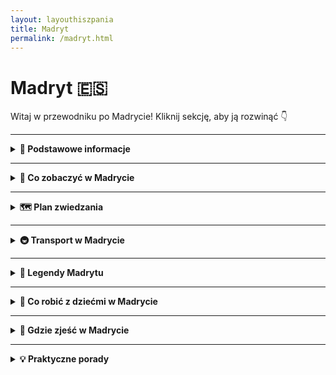 ```yaml
---
layout: layouthiszpania
title: Madryt
permalink: /madryt.html
---
```


# Madryt 🇪🇸 

Witaj w przewodniku po Madrycie! Kliknij sekcję, aby ją rozwinąć 👇


---
<details>
  <summary><strong>📌 Podstawowe informacje</strong></summary>

  <h3>👑 MADRYT</h3>
  <p>
    Madryt – serce Hiszpanii, które nie śpi, bo zawsze coś się dzieje. Nie ma tu plaży, ale jest coś lepszego: nieprzyzwoicie dobra kuchnia, bary tapas na każdym rogu i słońce, które czasem świeci nawet przez całą zimę. To miasto, które z jednej strony potrafi być królewskie i eleganckie, a z drugiej – pełne luzu, śmiechu i życia na ulicy. 
  </p>
  <p>
    Stąd rządzi król, tu decydują politycy, ale też tu bawi się młodzież, tu gra Real Madryt (albo Atlético, jeśli lubisz być pod prąd), tu chodzisz po muzeach, jakbyś zbierał punkty do paszportu kultury, a wieczorem... fiesta, wiadomo.
  </p>
  <p>
    Madryt to też miasto spacerów – chodniki szerokie jak hiszpańska gościnność, parki tak zielone, że można zapomnieć, że jest się w stolicy, a zachody słońca na dachu Círculo de Bellas Artes potrafią wzruszyć nawet najbardziej niewzruszonego podróżnika.
  </p>

  <h4>✈️ Jak się dostać?</h4>
  <p>
    Lotnisko Adolfo Suárez Madrid-Barajas to nie tylko długi szyld – to ogromny węzeł komunikacyjny z bezpośrednimi lotami z Polski (WizzAir, Ryanair, LOT – kto co lubi). Leży zaledwie 13 km od centrum, a dojazd jest banalny – metro (linia 8), autobus ekspresowy (24h na dobę!), taxi albo nawet Uber. Można wysiąść i dosłownie za godzinę sączyć sangrię w dzielnicy La Latina.
  </p>
<h3>☀️ Styl życia w Madrycie</h3>
<p>
Madryt żyje w swoim rytmie – i niekoniecznie pokrywa się on z zegarkiem turysty. Tu życie zaczyna się po 10:00, rozkręca się koło 15:00, a wieczory... no cóż, trwają do rana. Przerwa na sjestę to świętość, kolacja przed 21:00 to herezja, a spotkania towarzyskie w środku tygodnia? Oczywiście – przecież życie towarzyskie to też obowiązek!
</p>
<p>
Mieszkańcy Madrytu wiedzą, jak cieszyć się chwilą. Długie rozmowy przy kawie, tapas z przyjaciółmi, spacery po parkach i plazach, wspólne kibicowanie w barach – wszystko to tworzy klimat, który zaraża luzem i radością życia. Tu nie musisz się spieszyć. Madryt nauczy Cię, że „mañana” to nie lenistwo, tylko filozofia spokoju.
</p>
<p>
A jeśli już mówimy o tradycjach, to nie można zapomnieć o niedzieli. Madrytczycy traktują ją jak święto – to dzień odpoczynku, relaksu i... spacerów! Wiele osób spędza go na przechadzkach po Retiro, głównym parku stolicy, albo bierze udział w tradycyjnych spotkaniach przy „torta de aceite” – słodkich bułeczkach, które najlepiej smakują z kawą. Niedzielne popołudnia to również czas na odwiedzanie lokalnych rynków, takich jak Mercado de San Miguel, gdzie można spróbować hiszpańskich przysmaków i spędzić czas w gronie bliskich.
</p>
</details>

   
  

---

<details>
  <summary><strong>🎯 Co zobaczyć w Madrycie</strong></summary>
  <p>
    Madryt nie rzuca się na Ciebie jak Paryż z wieżą Eiffla czy Rzym z każdym kamieniem krzyczącym „imperium!”. On cię uwodzi powoli – najpierw zaprosi na kawę, potem pokaże jakiś pałac, a na końcu zaprowadzi cię na zachód słońca, po którym już nie będziesz chciał wracać. Co więc warto zobaczyć w tej miejskiej telenoweli?
  </p>

 <details>
  <summary><strong>🏰 Pałac Królewski (Palacio Real)</strong></summary>
  <p><strong>Współrzędne:</strong> 40.4173° N, 3.7147° W</p>
  <p>
    Pałac Królewski w Madrycie to miejsce, które wygląda jakby zostało wyjęte prosto z baśni o królewnach, książętach i smokach (choć smoków tu raczej nie znajdziesz, ale kto wie?). To oficjalna rezydencja hiszpańskiej rodziny królewskiej, chociaż sami monarchowie od dawna już się tu nie zatrzymują. W każdym razie, nie martw się – to nie oznacza, że pałac jest pusty! Wręcz przeciwnie – jest pełen przepychu, złota i takiego przepychu, że aż ciężko uwierzyć, że nie przeżywasz właśnie sceny z filmu o wielkich intrygach dworskich.
  </p>
  <p>
    Wejście do Pałacu to jak krok w czasie, gdy królowa Elżbieta I zarządzała modą, a monarchowie spacerowali w swych bogato zdobionych strojach, otoczeni doradcami i… strażnikami, którzy wyglądają jakby właśnie wyszli z wybiegu mody. Pałac to prawdziwe arcydzieło architektury barokowej. To jeden z największych i najpiękniejszych pałaców w Europie, więc bez wątpienia wywoła u Ciebie ślinotok z zachwytu, a po wyjściu poczujesz się jakbyś przeżył coś wielkiego, chociażbyś tylko spacerował po jego holach i podziwiał wystrój wnętrz. 
  </p>
  <p>
    Mówią, że „mniej znaczy więcej”, ale to na pewno nie jest dewiza Pałacu Królewskiego. Złote sufity, tapety z jedwabiu, żyrandole, które mają więcej kryształów niż cały twój budżet na wakacje, a także mnóstwo pokoi, które nie mogłyby być bardziej wypełnione przepychem. W każdym z tych pomieszczeń czujesz się jakbyś wpadł do czasów, gdzie złoto i jedwab były normą. Przypuszczam, że nie raz pomyślisz, że Twoje mieszkanie mogłoby być równie gustowne, gdyby tylko miało nieco więcej tych wszystkich drogocennych detali. 
  </p>
  <p>
    Chociaż dziś królowie nie siedzą na tronie, nie znaczy to, że Pałac nie jest pełen życia. Tutaj organizowane są oficjalne ceremonie, a także, jeśli masz szczęście, możesz natknąć się na jakiś interesujący event, który pozwoli ci poczuć się jak część hiszpańskiej arystokracji. Niezależnie od tego, czy staniesz na chwilę przed drzwiami Pałacu, czy weźmiesz udział w zwiedzaniu wnętrz – poczujesz się jak w filmie, gdzie twoim zadaniem jest rozwiązanie jakiejś dworskiej tajemnicy, podczas gdy eleganckie kurtyzany plotkują na tyłach. W końcu, wszystko jest możliwe w tym pałacowym świecie. 
  </p>
  <p>
    Pałac to jednak nie tylko wnętrza, ale także ogrody! Po wyjściu z pomieszczeń pełnych złota, warto udać się na spacer po zewnętrznych ogrodach, które w swoim uroku nie ustępują wnętrzom. Piękne alejki, fontanny, zieleń – wszystko sprawia, że możesz poczuć się jak na królewskim spacerze w towarzystwie… no właśnie, nikogo, bo wciąż możesz czuć się jakbyś był jedynym gościem na tej monarchistycznej ziemi. Idealne na chwile relaksu po zobaczeniu barokowego przepychu w środku.
  </p>
  <p>
    A teraz dla tych, którzy czują, że ich marzenie o byciu księżniczką lub księciem jest wciąż żywe – wejdź na dach Pałacu. Tak, na dachu czeka Cię widok, który rozciąga się na całe miasto. Widok jest tak niesamowity, że poczujesz się jakbyś naprawdę miał jakieś królewskie korzenie, a Madryt – to twoje królestwo. I tu dopiero zaczyna się magia – poczujesz, jak miasto wchodzi ci w serce, a ty zrozumiesz, dlaczego tak wiele osób zakochało się w tym pałacu.
  </p>
  <p>
    Warto dodać, że Pałac Królewski jest jednym z najbardziej rozpoznawalnych symboli Madrytu, więc nawet jeśli nie planujesz zwiedzać wnętrz, na pewno zrobisz sobie zdjęcie przed tym monumentalnym budynkiem. A jeśli ktoś zada Ci pytanie „Gdzie jesteś?”, odpowiedz z dumą: „Jestem w sercu Madrytu, królewskim sercu”. I niech wszyscy ci zazdroszczą!
  </p>
  <p>
    Pałac Królewski w Madrycie to po prostu atrakcja, której nie można pominąć. Czy to dla wykwintnego wystroju, czy dla poczucia, że przynajmniej przez chwilę jesteś częścią hiszpańskiej monarchii – warto odwiedzić to miejsce. W końcu, kto nie chciałby poczuć się jak książę (albo chociaż jak turysta, który dobrze się bawi)?
  </p>
</details>

  <details>
  <summary><strong>🖼️ Muzeum Prado</strong></summary>
  <p><strong>Współrzędne:</strong> 40.4138° N, 3.6921° W</p>
  <p>
    Muzeum Prado to jak biblioteka wypełniona obrazami, które mogą cię rozbawić, zadziwić, a czasami sprawić, że zastanowisz się, czy przypadkiem nie straciłeś poczucia rzeczywistości. To jedno z najważniejszych muzeów w Europie i kolejne miejsce, które sprawi, że poczujesz się jak intelektualista, nawet jeśli przed chwilą robiłeś selfie z gołębiem na Plaza Mayor. W końcu sztuka współczesna to jedno, ale stara sztuka, pełna pędzli, farb i bez wątpienia geniuszu – to zupełnie inna bajka.
  </p>
  <p>
    Wchodząc do Prado, przygotuj się na spotkanie z gigantami malarstwa: Velázquez, Goya, El Greco – to nazwiska, które mogą sprawić, że poczujesz się jakbyś przeniósł się do XVII czy XVIII wieku. I wiesz co? To będzie absolutnie magiczne. Obrazy tych mistrzów to prawdziwe dzieła sztuki, które przyprawiają o dreszcze. Czasami masz wrażenie, że portrety stojące w Prado patrzą na ciebie z takim zaciekawieniem, jakbyś miał przed sobą samego siebie, ale w wersji „głównego bohatera dramatu historycznego”.
  </p>
  <p>
    Zaczynasz od Velázqueza – tego samego, który stworzył słynny obraz „Las Meninas”. Nie martw się, nie będziesz musiał rozwiązywać żadnych zagadek dotyczących dworskich intryg (choć to by było ciekawe), ale poczujesz się jak część tej całej atmosfery. A potem trafiasz na Goyę. Goya to ten facet, który pomalował „Czarną Serię”, czyli obrazy, które mogą sprawić, że zaczniesz zastanawiać się nad sensem życia. Ale spokojnie, to tylko malarstwo. Nikt cię nie zmusi do rozmyślania o złamanych sercach i nieudanych romansach w XVIII wieku. 
  </p>
  <p>
    Jeśli nie jesteś mistrzem w rozpoznawaniu sztuki, to nie przejmuj się. Muzeum Prado sprawi, że każda wizyta będzie ekscytująca, a obrazy mówią do ciebie w sposób, który ma więcej sensu niż cała twoja kolekcja zdjęć na Instagramie. Co ciekawe, w Prado wciąż odbywają się wystawy czasowe, które pozwalają zobaczyć dzieła różnych artystów, nie tylko tych na stałe związanych z Hiszpanią. Więc jeśli masz dość już patrzenia na tych samych twórców, zawsze znajdziesz coś nowego, co zaspokoi twoje artystyczne głody.
  </p>
  <p>
    Zanim wyjdziesz, koniecznie sprawdź dzieła El Greca, które są w Prado – jeśli jeszcze tego nie zrobiłeś, prawdopodobnie będziesz zaskoczony jego unikalnym stylem, który przypomina coś pomiędzy abstrakcją, a dziełami religijnymi, które mogłyby stać się okładkami płyt metalowych zespołów. 
  </p>
  <p>
    Jeśli po całym zwiedzaniu nadal masz energię (i nie czujesz się jak malarz po 12 godzinach pracy), to wybierz się na chwilę odpoczynku w muzealnej kawiarni. Odpowiednia dla tych, którzy marzą o relaksie po całym dniu podziwiania sztuki. I tak, kawa smakuje lepiej, gdy masz za sobą Goyę i Velázqueza.
  </p>
  <p>
    A na koniec – nie zapomnij o „próbie intelektualistycznej”. Wystarczy popatrzeć na jeden z obrazów, zmrużyć lekko oczy i powiedzieć: „Hmmm, ciekawe, jakie emocje wyraża ta postać?”. Ludzie będą ci zazdrościć, bo wyglądasz wtedy jak ktoś, kto rozumie te wszystkie malarskie tajemnice. A jeśli uda ci się wymyślić coś bardziej wyszukanego, to już w ogóle będziesz na szczycie!
  </p>
  <p>
    Wizyta w Prado to jak podróż w czasie, gdzie każdy obraz to klucz do zrozumienia minionych wieków. Jeśli Madryt to miasto sztuki, to Prado jest jego sercem. Niezależnie od tego, czy jesteś fanem sztuki, czy po prostu chcesz popatrzeć na obrazy, które nie rozprysną się ci na ekranie telefonu – to miejsce jest absolutnie obowiązkowe. 
  </p>
</details>

  <details>
  <summary><strong>🌳 Park Retiro</strong></summary>
  <p><strong>Współrzędne:</strong> 40.4168° N, 3.6840° W</p>
  <p>
    Park Retiro to taki Madryt w wersji "slow life". Jeśli miasto jest za głośne, zbyt tłoczne i pełne ludzi, którzy biegają od muzeum do muzeum, to tutaj znajdziesz chwilę oddechu. To nie tylko park – to miejsce, gdzie możesz poczuć się jak prawdziwy madrycki bohater... oczywiście, jeżeli „bohater” oznacza osobę, która relaksuje się przy fontannach, unika zgiełku i tylko od czasu do czasu daje się porwać na przejażdżkę łódką po jeziorze.
  </p>
  <p>
    Park jest rozległy, więc jeśli chcesz poczuć się jak prawdziwy odkrywca, bez obaw – masz gdzie wędrować. Czekają tu alejki, które prowadzą do urokliwych zakątków, a każda z nich to inny świat: raz spotkasz tu joginów robiących "tree pose" (na pewno lepszych od twoich prób w domu), innym razem zobaczysz grupy przyjaciół, którzy postanowili poprzestać na tańczeniu salsy przy muzyce z głośników. Jest też kilka "stref relaksu", czyli takich miejsc, w których wyciągasz koc i zapominasz o całym świecie – a jeśli trafi ci się ładna pogoda, na pewno nie będziesz chciał wyjść.
  </p>
  <p>
    Jezioro w parku to prawdziwa atrakcja – nie dlatego, że ma jakąś specjalną historię (choć kto wie, może ma), ale głównie dlatego, że to miejsce, w którym możesz wypożyczyć łódkę i spędzić kilka chwil na wodzie. Wyobraź sobie – ty, łódka, jezioro, spokój, może kawałek chleba, który wpadnie do wody, a w oddali dzieciaki, które rzucają ci spojrzenia pełne zazdrości. Słoneczne popołudnie w Madrycie w tej scenerii? Marzenie.
  </p>
  <p>
    Ale to nie wszystko! W parku znajdziesz też Pałac Kryształowy (Palacio de Cristal), który wygląda jakby ktoś umieścił go tam przypadkiem, nie wiedząc, co zrobić z resztkami starego szkła i konstrukcji. Tak, wygląd jest imponujący, a wnętrze pełne sztuki współczesnej. Możesz poczuć się, jakbyś przeniósł się do innego wymiaru, w którym wszyscy rozmawiają o sztuce, a ty masz ochotę raczej kupić lody.
  </p>
  <p>
    Warto też zwrócić uwagę na Pałac Velázquez, który jest teraz muzeum, ale kiedyś służył jako miejsce dla królewskich wystaw. Nie musisz być specjalistą od sztuki, żeby docenić architekturę tego miejsca i klimat, który tworzy. A jeśli niczego nie kupisz, przynajmniej możesz zrobić zdjęcie na tle pałacu i poczuć się jak członek rodziny królewskiej... no, prawie.
  </p>
  <p>
    Park Retiro to idealne miejsce na leniwy spacer, ale także doskonała przestrzeń na poranną medytację, jogę (jeśli tego szukasz) lub po prostu przysiąść w cieniu i patrzeć, jak życie płynie wokół ciebie. Tu masz wszystko: jezioro, pałace, fontanny, kwiaty, mnóstwo przestrzeni i odpowiednią ilość spokoju, by naprawdę poczuć, że jesteś w sercu Madrytu, ale z dala od zgiełku. Jeśli Madryt jest za szybki, to Retiro to jego wolniejsza wersja.
  </p>
  <p>
    Więc jeśli masz dość zwiedzania muzeów i chcesz się zrelaksować, albo po prostu cieszyć się widokiem jakiegoś gołębia, który może czuć się bardziej artystyczny od ciebie – Park Retiro jest twoim nowym najlepszym przyjacielem. Jeśli przyjeżdżasz do Madrytu, nie zapomnij się tam zatrzymać. I pamiętaj, że nie ma nic złego w tym, żeby spędzić popołudnie po prostu siedząc na trawie z dobrym książkowym towarzystwem.
  </p>
</details>

  <details>
  <summary><strong>🌇 Świątynia Debod</strong></summary>
  <p><strong>Współrzędne:</strong> 40.4255° N, 3.7184° W</p>
  <p>
    Tak, dobrze widzisz – Świątynia Debod w Madrycie to nie pomyłka. To egipska świątynia w samym sercu Hiszpanii, więc jeśli kiedykolwiek marzyłeś o tym, żeby poczuć się jak Indiana Jones, nie musisz już latać do Egiptu. Wystarczy, że odwiedzisz to miejsce, które wygląda jakby zostało tu przeniesione z czasów faraonów, prosto do Madrytu – ale bez piasku, za to z palmami i widokiem na miasto.
  </p>
  <p>
    Świątynia została zbudowana ponad 2 000 lat temu nad brzegiem Nilu, a potem, po zamknięciu Aswan, podjęto decyzję o przeniesieniu jej do Madrytu. Dlaczego Madryt? No cóż, to trochę jak prezent od Egiptu dla Hiszpanii – a kto nie lubi prezentów? Przeniesiono ją do Madrytu w latach 60-tych, a teraz jest jedną z największych atrakcji turystycznych, które łączą historię z magią starożytnego Egiptu w sercu współczesnej Hiszpanii.
  </p>
  <p>
    Wokół świątyni rozciąga się mały park, więc idealnie nadaje się na szybki spacer w upalne dni (a Madryt potrafi być upalny). Możesz tu też spotkać turystów robiących zdjęcia na tle piramidy, ale nie tylko – lokalni mieszkańcy również przychodzą tu odpocząć i podziwiać zachody słońca. Tak, zachód słońca przy Świątyni Debod to widok, który zapada w pamięć. Różowe, złote i pomarańczowe barwy nieba odbijają się w wodzie i wiesz, że właśnie znalazłeś najlepsze miejsce w Madrycie do zrobienia pamiątkowego zdjęcia. I kto powiedział, że nie można być w dwóch miejscach jednocześnie – starej, egipskiej świątyni i nowoczesnym Madrycie?
  </p>
  <p>
    Choć w środku świątynia jest dość minimalistyczna, to cała jej otoczka, w tym również wieczorne iluminacje, sprawia, że odwiedzający czują się, jakby przekroczyli granicę między epokami. Możesz poczuć się jak starożytny Egipcjanin na chwilę, gdy spacerujesz po placu wokół świątyni, ale bez konieczności walki z piramidami.
  </p>
  <p>
    I tak, to wciąż nie jest żart – w Madrycie naprawdę możesz zobaczyć starożytną egipską świątynię. Więc jeśli masz dość klasycznych zabytków, jak pałace czy muzea, a chcesz zobaczyć coś naprawdę wyjątkowego, Świątynia Debod będzie dla Ciebie idealnym przystankiem. Zdecydowanie miejsce, które trzeba zobaczyć. A jeśli szukasz pomysłu na idealne selfie... wiesz, gdzie iść.
  </p>
</details>

<details>
  <summary><strong>🛍️ Gran Vía</strong></summary>
  <p><strong>Współrzędne:</strong> 40.4190° N, 3.7074° W</p>
  <p>
    Gran Vía w Madrycie to jak główna arteria miasta – nie tylko dla samochodów, ale przede wszystkim dla turystów i tych, którzy chcą poczuć puls stolicy Hiszpanii. Jeśli Madryt miałby swoje serce, to biłoby właśnie tutaj. To jedna z najbardziej rozpoznawalnych ulic w mieście, pełna neonów, sklepów, teatrów i niezliczonych restauracji. Przyjeżdżasz, patrzysz, i zastanawiasz się, czy jesteś w Madrycie, Nowym Jorku, czy na Broadwayu. Przekonasz się, że Gran Vía to prawdziwa mieszanka kultury, mody i nieustającego zgiełku – a każdy jej krok to jak scena w filmie.
  </p>
  <p>
    Jeśli mówimy o Gran Vii, to mówimy o ulicy, która łączy historię z nowoczesnością. Jest to przestrzeń, gdzie obok secesyjnych kamienic stoją nowoczesne wieżowce. Poczujesz się tu jak bohater filmu, który idzie do kina na najnowszy hit, ale zamiast popcornu, ma w ręku torbę z zakupami. W ciągu dnia Gran Vía tętni życiem: ludzie wchodzą do butików, a turyści robią zdjęcia na tle najbardziej ikonicznych budynków. Wieczorem cała ulica zamienia się w neonową krainę, gdzie światła teatrów i sklepów tworzą niesamowitą atmosferę.
  </p>
  <p>
    Gran Vía to też raj dla miłośników zakupów. Znajdziesz tu wszystko – od luksusowych butików po sieciowe sklepy, które pozwalają poczuć się jak na modowej ulicy w Mediolanie. Jeśli nie masz zamiaru wydawać fortuny na markowe ubrania, zawsze możesz poszukać czegoś w bardziej przystępnej cenie. I pamiętaj – Gran Vía to też świetne miejsce na przerwę w kawiarni. Po kilku godzinach spaceru po sklepowych labiryntach, możesz sięgnąć po kawę i odpocząć, obserwując tłumy przechodzące obok. 
  </p>
  <p>
    A jeśli masz ochotę poczuć się jak prawdziwy Madrytczyk, to tu również znajdziesz teatr i kino – czyli rozrywkę w najlepszym stylu. Gran Vía to również centrum życia nocnego Madrytu, z wieloma barami i klubami, które nie pozwolą Ci się nudzić. Jeśli chcesz poczuć prawdziwy klimat miasta, koniecznie wybierz się tutaj na wieczorny spacer, bo magia Gran Vii w blasku neonów robi wrażenie. 
  </p>
  <p>
    Mówią, że Madryt to miasto, które nigdy nie zasypia – a Gran Vía to idealny dowód na to, że to prawda. Miejsce, które łączy sztukę, zakupy, kulturę i zabawę, i które jest w stanie zaspokoić potrzeby każdego turysty. Więc nie zwlekaj – wskocz na Gran Vía i daj się porwać jej atmosferze. I pamiętaj – to dopiero początek madryckiej przygody!
  </p>
</details>

  <details>
  <summary><strong>⛪ Plaza Mayor</strong></summary>
  <p><strong>Współrzędne:</strong> 40.4154° N, 3.7074° W</p>
  <p>
    Plaza Mayor to serce Madrytu, które bije w rytmie hiszpańskiej tradycji, turystyki i kawy z mlekiem. To rynek, który z każdej strony otoczony jest pięknymi budynkami z balkonami, a na środku można poczuć się jak bohater filmu – tylko w tej wersji głównym bohaterem jest kanapka z kalmarami. Tak, dobrze widzisz – jeśli chcesz poczuć się jak prawdziwy Madrytczyk, to wpadnij tu na lunch i zamów tę lokalną specjałość. Wyjątkowy smak i... dziwne spojrzenia przechodniów, którzy się zastanawiają, dlaczego jedzących kalmary nikt nie karmi na plaży.
  </p>
  <p>
    Plaza Mayor to miejsce, które już od stuleci łączy Madrytczyków. Dziś pełne jest turystów, którzy robią zdjęcia, spacerują po arkadach i zastanawiają się, czy to właśnie tu kiedyś odbywały się słynne corridy. Może nie znajdziesz byka, ale za to na pewno zobaczysz artystów ulicznych, którzy dumnie prezentują swoje talenty – od tańców flamenco po śpiewy, które mogą ci przypomnieć, że Hiszpanie potrafią rozgrzać atmosferę lepiej niż sama słońce. 
  </p>
  <p>
    Plaza Mayor to także idealne miejsce na odpoczynek. Siadasz w jednej z kawiarenek, zamawiasz kawę i zaczynasz podziwiać piękno otaczających Cię budynków, które pamiętają czasy Habsburgów. Możesz tu spokojnie zrelaksować się, podziwiając styl architektoniczny z XVI wieku, ale nie zapominaj, że to także miejsce pełne życia. Ludzie przechadzają się, gawędzą, a niektórzy – jak ty – patrzą z zachwytem na to, jak w jednym miejscu zderzają się historia, kultura i codzienność.
  </p>
  <p>
    A kiedy zmęczy Cię już spacer, możesz zatrzymać się przy jednym z kiosków i spróbować słynnych churros z czekoladą. Smak tej przekąski to prawdziwa uczta dla podniebienia, ale musisz się przygotować, bo te słodkości mają w sobie moc uzależniającą. Będziesz chciał więcej, a potem... jeszcze więcej! 
  </p>
  <p>
    Warto też wiedzieć, że Plaza Mayor to doskonałe miejsce na rozpoczęcie swojego zwiedzania Madrytu. To jak centrum turystyczne, z którego wszędzie jest blisko. Możesz stąd udać się na Pałac Królewski, Mercado de San Miguel czy gran Via. A jeśli będziesz miał szczęście, na Plaza Mayor trafisz akurat na jakieś wydarzenie, koncert lub targ, które dodatkowo umili Ci czas. 
  </p>
  <p>
    Więc jeśli chcesz poczuć się jak prawdziwy Madrytczyk (albo przynajmniej zbliżyć się do tego ideału), koniecznie odwiedź Plaza Mayor. I nie zapomnij spróbować kalmarów w bułce – jeśli nie tutaj, to gdzie indziej?
  </p>
</details>

<details>
  <summary><strong>🌞 Puerta del Sol</strong></summary>
  <p><strong>Współrzędne:</strong> 40.4168° N, 3.7038° W</p>
  <p>
    Puerta del Sol to miejsce, gdzie Madryt zaczyna swoją opowieść. Dosłownie. Z tego punktu rozchodzą się wszystkie główne drogi Hiszpanii, więc jeśli kiedykolwiek zastanawiałeś się, gdzie zacząć zwiedzanie tego miasta, to właśnie tutaj. To jak centralna scena w teatrze Madrytu – pełno ludzi, straganów, artystów ulicznych i turystów, którzy zastanawiają się, w którą stronę pójść, by zobaczyć więcej tej miejskiej telenoweli. Warto tylko pamiętać, że nie ma tu co liczyć na chwilę ciszy. Puerta del Sol to zawsze gwar i zgiełk, który jednak ma swój niepowtarzalny urok.
  </p>
  <p>
    Co tu zobaczymy? Oprócz niezliczonej ilości turystów (spokojnie, będziesz jednym z nich), można natrafić na symbol Madrytu – niedźwiedzia wspinającego się na drzewo. Tak, w tym mieście mają w herbie... niedźwiedzia. I to nie byle jakiego, tylko stojącego dumnie na drzewie, bo czemu nie? Na Placu znajduje się także „Kilometr zero” – punkt, od którego zaczynają się wszystkie drogi w Hiszpanii. To doskonała okazja, żeby zrobić zdjęcie, które pochwalisz się znajomym, mówiąc, że właśnie stoisz w samym sercu kraju.
  </p>
  <p>
    Puerta del Sol to również świetne miejsce na ludziobranie – turyści tu przychodzą, fotografują się, filmują, a Hiszpanie – no cóż – załatwiają codzienne sprawy, niczym się nie przejmując. To klasyczna hiszpańska mieszanka turystycznego szaleństwa i miejskiego życia w jednym. I tak, jak Madryt jest znany z tego, że nie śpi, tak Puerta del Sol to jego serce, które bije bez przerwy. Zatrzymują się tu autobusy, pociągi, turyści, lokalni – wszyscy w tym samym miejscu, w tym samym czasie. 
  </p>
  <p>
    Ale Puerta del Sol to nie tylko punkt startowy do innych atrakcji, ale także idealne miejsce, by poczuć rytm miasta. Co tu robić? Możesz posiedzieć na jednym z ławek (które są wspaniałym przykładem „wygodnych” hiszpańskich standardów siedzenia) i obserwować ludzi. A jeśli znuży cię tłum, zawsze możesz znaleźć chwilę dla siebie w jednej z okolicznych kawiarni, gdzie najczęściej serwują "churros con chocolate". Kto by pomyślał, że na jednym placu można jednocześnie czuć się częścią tłumu i odrobinę jak turysta w poszukiwaniu przygód? 
  </p>
  <p>
    Więc jeśli chcesz poczuć się jak prawdziwy Madrytczyk (lub turysta na wczasach w stolicy Hiszpanii), koniecznie zatrzymaj się na Puerta del Sol. Zrób zdjęcie, obróć się w kółko, poczuj ten niepowtarzalny klimat, a potem ruszaj dalej – w stronę Pałacu Królewskiego, na Gran Vía, a może nawet na zakupy, bo Puerta del Sol to również świetna baza wypadowa do szaleństwa zakupowego.
  </p>
</details>

<details>
  <summary><strong>🕍 Katedra Almudena</strong></summary>
  <p><strong>Współrzędne:</strong> 40.4169° N, 3.7116° W</p>
  <p>
    Katedra Almudena to miejsce, które przez lata robiło w Madrycie coś w stylu „przepraszam, jeszcze nie gotowe”, ale teraz? No teraz to już arcydzieło. Zaczęło się skromnie, od prób budowy w 1883 roku, ale jakby architekt stwierdził, że tak łatwo to z niego nie wyjdzie i postanowił, żeby wszystko było doskonałe – trochę klasyki, trochę nowoczesności, no i kilka fajnych detali, żeby nikt się nie nudził. Katedra to połączenie tradycji i współczesności, jakby ktoś chciał połączyć gotyk z odrobiną nowoczesnego minimalizmu. Tylko zamiast skórzanych sof, masz złote ołtarze. 
  </p>
  <p>
    Jeśli szukasz momentu „wow”, to widok z dachu tej katedry będzie odpowiedni. Niezależnie od tego, czy zmęczony turysta, czy ambitny podziwiacz, warto się wdrapać (no, może nie wdrapać, ale wjechać windą), żeby zobaczyć panoramę Madrytu z góry. Tak, ten widok to coś, czego nie zapomnisz – Madryt rozciąga się jak na dłoni, a Ty poczujesz się, jakbyś podbijał świat z wysokości. Nawet jeśli Twoje nogi krzyczą, że mają dość, a cellulit nie chce współpracować w tej walce, ten widok wynagrodzi Ci każdy krok.
  </p>
  <p>
    W środku, to już totalna magia. Ołtarze, mozaiki, rzeźby – tyle dekoracji, że w zasadzie można by tu zrobić osobną wystawę pt. „Jak ozdobić kościół na sto różnych sposobów”. To idealne miejsce, by poczuć się przez chwilę jak król (albo przynajmniej jego doradca), i nie, nie musisz mieć diademu ani korony – wystarczy tylko parę minut podziwiania. 
  </p>
  <p>
    A jeśli jesteś osobą, która lubi zaskakiwać innych ciekawostkami, to pamiętaj – Katedra Almudena to miejsce, gdzie odbył się ślub Jana Pawła II z Królową Hiszpanii, Sofią. Więc nie tylko turystycznie, ale i historycznie – to miejsce, które ma swoją wagę. Warto przystanąć, by poczuć tę historyczną atmosferę, a potem... no cóż, wrócić do tej cudownej codzienności Madrytu i ruszać na dalsze przygody. 
  </p>
  <p>
    P.S. Warto tu wpaść na chwilę spokoju – to miejsce, które spokojnie może być jednym z tych, które przypomną Ci, że Madryt to nie tylko szaleństwo. I choć z zewnątrz może wyglądać jak klasyczny kościół, to w środku kryje się coś, co sprawi, że przez chwilę poczujesz się jak turysta... z duchowym doświadczeniem.
  </p>
</details>

<details>
  <summary><strong>🧱 Mercado de San Miguel</strong></summary>
  <p><strong>Współrzędne:</strong> 40.4153° N, 3.7094° W</p>
  <p>
    Wchodzisz do Mercado de San Miguel i masz poczucie, że trafiłeś do nieba... ale nie takiego nudnego, białego z chmurkami. Tu jest żywiołowo, kolorowo i pełno smakołyków, które bardziej przypominają dzieło sztuki niż zwykły obiad. Połączenie rynku i gastronomicznej mekki, gdzie każdy kęs jest jak mała uczta z różnymi smakami Hiszpanii. To nie jest zwykły targ, to raczej popis tego, co Hiszpania ma najlepsze do zaoferowania w formie bitej śmietany, tapasów i reszty pyszności.
  </p>
  <p>
    Mercado de San Miguel to raj dla zmysłów – każdy kąt pachnie inaczej, a każdy stragan kusi czymś nowym. Możesz tu spróbować wszystkiego: od świeżych ostryg, przez churros, po mini-hamburgery – każdy kawałek to mała podróż do innego regionu Hiszpanii. Najlepsze w tym miejscu jest to, że nie musisz decydować się na jedno danie – to jak bufet marzeń, tylko że lepszy. W jednym kącie degustujesz szynkę iberyjską, w drugim próbujesz najnowsze trendy w hiszpańskim jedzeniu, a w trzecim... po prostu siedzisz przy barze i pijesz czwórkę wina z lokalnymi winogronami. 
  </p>
  <p>
    W środku panuje atmosfera, która wciąga niczym najlepszy odcinek serialu. Nie zdziw się, jeśli zatrzymasz się tu na chwilę, a po godzinie odkryjesz, że przesiedziałeś cały wieczór. Po zmroku, kiedy tłumy turystów znikają, a przyjeżdżają lokalni mieszkańcy, miejsce nabiera jeszcze większego uroku. W końcu to przecież tu możesz spróbować najlepszej oliwy, zapisać się na kurs gotowania paelli (wiesz, że też na to zasługujesz) i zakochać się w winie, którego nie znajdziesz nigdzie indziej. 
  </p>
  <p>
    Ale pamiętaj – ceny tu czasem mogą być wyższe niż twoje ambicje, zwłaszcza jeśli zamówisz tapas od lokalnych mistrzów sztuki kulinarnej. Ale hej – dla takich chwil warto czasem wydać parę euro więcej. Mercado de San Miguel to nie tylko miejsce, w którym zjesz – to doświadczenie, które na długo zostanie w pamięci. Jeśli szukasz miejsca, które łączy smak, atmosferę i mały kawałek hiszpańskiej duszy, to właśnie tu powinieneś być. 
  </p>
  <p>
    P.S. I nie zapomnij spróbować cava! To jak hiszpański sposób na powiedzenie „ciesz się życiem” w jednej butelce.
  </p>
</details>

<details>
  <summary><strong>🎭 Teatro Real</strong></summary>
  <p><strong>Współrzędne:</strong> 40.4189° N, 3.7110° W</p>
  <p>
    Teatro Real to jak luksusowy teatr operowy, w którym królowie nie tylko siedzą na balkonach, ale sami wykonują rolę! Wchodzisz do tego miejsca i czujesz się jak część wielkiego dramatu – nie tylko na scenie, ale i wśród publiczności, bo przecież czy jest coś bardziej ekscytującego niż możliwość założenia smokingu i udawania, że masz przepustkę na galę rozdania Oscarów? 
  </p>
  <p>
    W Teatro Real odbywają się spektakle na światowym poziomie – Carmen, Don Giovanni, Tosca... Można by pomyśleć, że opera to tylko dla wyższych sfer, ale nie! Zresztą, jeśli nigdy nie bywasz na operze, to teraz masz idealną okazję, by poczuć się jak bohater opery, samemu wybierając, czy wejdziesz na spektakl z wielkim grzmotem, czy cichutko usiądziesz w najciemniejszym rogu, szukając trochę kultury i może... wyjątkowej atmosfery.
  </p>
  <p>
    Budynek Teatru Real sam w sobie to prawdziwy zabytek. Z zewnątrz jest taki dostojny, że nie wiesz, czy to teatr, czy pałac królewski – elegancja, detale, architektura... To jakby Leonardo da Vinci i David Bowie zaprojektowali wspólnie budynek. I rzeczywiście, wnętrze sprawia, że nie możesz się oprzeć wrażeniu, że oto stajesz w centrum świata sztuki – złote zdobienia, wielkie sale, luksusowe loże… prawdziwy teatr marzeń.
  </p>
  <p>
    Oczywiście, bilet na operę kosztuje więcej niż twój zwykły zestaw do kina, ale patrz na to jak na inwestycję. Bo teatr to nie tylko spektakl – to cała atmosfera, przeżycie, coś, co zapamiętasz na długo. Co więcej, Teatro Real to miejsce, które oferuje coś dla każdego – nie tylko dla tych, którzy potrafią rozpoznać „Tenor, śpiewający w wysokich rejestrach”. Można tu też przyjść na koncerty, festiwale, a nawet próby – co świetnie sprawdza się, jeśli chcesz poczuć się jak VIP bez wydawania fortuny na bilet.
  </p>
  <p>
    P.S. A jeśli nie masz pojęcia, o czym śpiewają w operze, to zrób jak ja – ubierz się elegancko, przytakuj ze zrozumieniem, a potem... po prostu pozwól sobie na rozkoszowanie się magią sztuki. 
  </p>
</details>

<details>
  <summary><strong>🧩 Plaza de España</strong></summary>
  <p><strong>Współrzędne:</strong> 40.4179° N, 3.7132° W</p>
  <p>
    Plaza de España to miejsce, które zmieniło się bardziej niż Twoja ulubiona aplikacja po aktualizacji. Po remoncie prezentuje się jak prawdziwa gwiazda Madrytu, ale nie martw się – nie zapomniała swoich korzeni. Choć teraz wygląda bardziej elegancko, nadal czuje się jak stary przyjaciel, który za każdym razem mówi „cześć!” z nowym uśmiechem. 
  </p>
  <p>
    Znajdziesz tu nie tylko wspaniałe widoki, ale i pomnik Don Kichota, który (nadal) walczy z wiatrakami. Może i nie tak jak kiedyś, ale jego walka z tymi nieuchwytnymi wrogami trwa – chyba to zrozumiesz, gdy po raz kolejny napotkasz tłum turystów, próbujących zrobić sobie selfie z jego pomnikiem. A co tam! Sam Don Kichot pewnie by się śmiał. 
  </p>
  <p>
    Plaza de España to jedno z tych miejsc, które jest pełne historii, ale nie traktuje jej zbyt poważnie. Możesz tu usiąść na jednej z ławek, patrząc na Don Kichota, który nieustannie marzy o bohaterskich czynach, ale wcale nie musi walczyć – wystarczy, że jest symbolem tego, co Madryt w sobie kryje: pasji, energii i tej nieodpartej chęci, by dążyć do czegoś, nawet jeśli jest to wiatrak.  
  </p>
  <p>
    Warto tu przyjść, pospacerować, zrobić kilka zdjęć i zrozumieć, że Plaza de España jest niczym Madryt – wciąż pełne niespodzianek, wciąż w ruchu i pełne życia. A na koniec dnia – idealne miejsce na picie kawy i podziwianie miejskiego zgiełku, który zdaje się być częścią tej telenoweli, w której każdy turysta ma swoje miejsce.
  </p>
</details>

<details>
  <summary><strong>⚽ Santiago Bernabéu</strong></summary>
  <p><strong>Współrzędne:</strong> 40.4531° N, 3.6883° W</p>
  <p>
    Santiago Bernabéu to stadion, który ma więcej historii niż Twoje konto na Instagramie, a z pewnością więcej emocji niż wszystkie Twoje wieczory z Netflixem. To miejsce, które każdemu piłkarskiemu fanowi daje dreszczyk emocji już przy samym wejściu, a jeśli jesteś kibicem Realu Madryt – to czujesz się tu jak w świątyni. Jeśli zaś nie – nie martw się, stadion ma taką atmosferę, że poczujesz się jak na największym koncercie w twoim życiu, nawet jeśli nie wiesz, co to „ofensywa”.
  </p>
  <p>
    Oczywiście, stadion Santiago Bernabéu to nie tylko dla fanów piłki nożnej. Możesz tu przyjść, nawet jeśli Twoja jedyna styczność z piłką to ta na Instagramie. Wewnątrz znajdziesz muzeum pełne pucharów, trofeów i zdjęć piłkarskich legend – Ronaldo? Raul? Może tu, może tam. To miejsce pełne wspomnień i emocji, które sprawiają, że zaczynasz marzyć o zdobyciu złotej piłki... a przynajmniej o dobrym selfie na tle stadionu.
  </p>
  <p>
    Warto zajrzeć do muzeum – bo co może być lepszego, niż popatrzeć na trofea, których prawdopodobnie nigdy nie zdobędziesz (ale przynajmniej przez chwilę poczujesz się jak mistrz)? A jeśli masz szczęście i akurat wpadniesz na mecz – przywitaj się z tą niezapomnianą atmosferą i od razu zacznij kibicować, bo w Madrycie to trochę jak bycie częścią wielkiego sportowego show.
  </p>
  <p>
    Dla tych, którzy nie mają biletów na mecz, stadion oferuje wycieczki, gdzie możesz zajrzeć do szatni, przejść przez tunel, którym piłkarze wchodzą na boisko, a także usiąść na trybunach i poczuć się jak prawdziwy kibic. Bo Santiago Bernabéu to miejsce, które wciąga bez względu na to, czy interesujesz się piłką nożną, czy po prostu chcesz poczuć ducha Madrytu na własnej skórze.
  </p>
</details>

<details>
  <summary><strong>⚽ Wanda Metropolitano</strong></summary>
  <p><strong>Współrzędne:</strong> 40.4375° N,  -3.6004° W</p>
  <p>
    Wanda Metropolitano – stadion, który jest tak nowoczesny, że nie tylko piłkarze, ale nawet kibice czują się tutaj jak na futurystycznym statku kosmicznym. Jeśli Santiago Bernabéu to starożytna świątynia piłki nożnej, to Wanda Metropolitano to jej nowoczesny, pełen technologii brat, który lubi głośno mówić: „Zobacz, co potrafię!”. Ale nie martw się – nawet jeśli nie znasz się na piłce nożnej, poczujesz się tutaj jak VIP, bo stadion ma to „coś”.
  </p>
  <p>
    Jako główny obiekt Atlético Madryt, Wanda Metropolitano to miejsce, gdzie każdy mecz to prawdziwa impreza. Tu nie chodzi tylko o grę – tu chodzi o emocje, atmosferę i fanów, którzy są bardziej zaangażowani niż Twoi znajomi w typowaniu wyników na Facebooku. Więc jeśli nie jesteś kibicem Atletico, to po tej wizycie możesz już zacząć.
  </p>
  <p>
    Stadion jest nowoczesny, piękny, z przestronnymi trybunami i świetnym widokiem z każdego miejsca. Dodatkowo, masz okazję zwiedzić muzeum, które opowiada historię klubu, pełne trofeów, zdjęć i pamiątek z największych piłkarskich chwil. Możesz zobaczyć, co oznacza prawdziwa pasja do futbolu – a jeśli to Cię nie przekona, to na pewno przekona Cię nowoczesna architektura i rozmach tego miejsca.
  </p>
  <p>
    Wanda Metropolitano to nie tylko mecz – to doświadczenie. Stadion organizuje liczne wydarzenia, koncerty, a nawet... wystawy piłkarskie. Możesz także skorzystać z wycieczek po stadionie, które zabiorą cię wszędzie – od szatni piłkarzy, przez salę konferencyjną, po miejsce, w którym możesz poczuć się jak prawdziwy mistrz na środku boiska.
  </p>
  <p>
    Jeśli akurat jesteś w Madrycie, nie zapomnij o wizycie na Wanda Metropolitano – bo kto wie, może przekonasz się, że piłka nożna to coś więcej niż tylko „kopać piłkę”.
  </p>
</details>
 
<details>
  <summary><strong>🤫 Sekretne miejsca w Madrycie</strong></summary>
  <p>
    Madryt to miasto, które ma swoje dobrze znane atrakcje, ale prawdziwe skarby często kryją się w mniej uczęszczanych zakątkach. Jeśli chcesz poczuć się jak odkrywca, oto kilka tajemniczych miejsc, które pozwolą Ci odkryć Madryt z zupełnie innej strony.
  </p>

  <details>
    <summary><strong>🌿 Ogród Sabatini</strong></summary>
    <p>
      Jeśli myślisz, że ogrody w Madrycie to tylko Retiro, to zaskoczymy Cię. Ogród Sabatini, tuż obok Pałacu Królewskiego, to oaza spokoju, gdzie możesz poczuć się jak w filmie historycznym. Proste, symetryczne alejki i klasyczne rzeźby – to jak spacer w raju. Tylko nie mów nikomu, że to miejsce jest prawie puste, bo niech to zostanie naszą tajemnicą.
    </p>
  </details>

  <details>
    <summary><strong>🏛️ Pałac Palacio de Cibeles</strong></summary>
    <p>
      Większość turystów przechodzi obok tego pałacu nieświadoma, że może wejść do środka. Palacio de Cibeles to nie tylko piękny budynek – to także centrum kulturalne, z tarasem widokowym, z którego rozpościera się niesamowita panorama Madrytu. Możesz tu napić się kawy, podziwiając miasto – i to wszystko w otoczeniu luksusu, który nie jest tak popularny jak inne atrakcje.
    </p>
  </details>

  <details>
    <summary><strong>🎭 Teatro Español</strong></summary>
    <p>
      W sercu Madrytu, gdzie turystów nie widać, znajduje się Teatro Español. Jest to jedno z najstarszych teatrów w Hiszpanii, z atmosferą, którą można poczuć tylko w takich urokliwych, mało turystycznych miejscach. Można tu zobaczyć spektakl, ale jeśli nie masz czasu, warto chociaż zajrzeć do środka i poczuć klimat tej historycznej sceny.
    </p>
  </details>

  <details>
    <summary><strong>🕯️ Ermita de San Antonio de la Florida</strong></summary>
    <p>
      Tylko prawdziwi poszukiwacze sekretów Madrytu wiedzą o tym malutkim kościółku, który skrywa dzieło sztuki – malowidła Goyi! To miejsce jest pełne mistycyzmu, spokojne i niezwykłe. A do tego mało turystów – to prawdziwa perełka!
    </p>
  </details>

  <details>
    <summary><strong>🌇 Templo de Debod w nocy</strong></summary>
    <p>
      Choć Templo de Debod jest już dobrze znane turystom, mało kto zdaje sobie sprawę, jak magicznie wygląda nocą. Kiedy słońce zachodzi, a świątynia oświetlona jest ciepłym światłem, atmosfera staje się niemal mistyczna. To idealne miejsce na romantyczny spacer, który nie wchodzi w turystyczną trasę.
    </p>
  </details>

  <details>
    <summary><strong>🖼️ Museo del Romanticismo</strong></summary>
    <p>
      Mało turystów zagląda do tego muzeum, a szkoda. Museo del Romanticismo to miejsce, które przeniesie Cię do XIX wieku, kiedy Madryt pełen był artystów, pisarzy i romantyków. To kolejne tajne miejsce, które powinno znaleźć się na Twojej mapie. Mniejsze, kameralne i pełne uroku – jakbyś znalazł się w osobnym czasie i przestrzeni.
    </p>
  </details>

  <details>
    <summary><strong>🏞️ Jardines de las Vistillas</strong></summary>
    <p>
      Mniej znane ogrody w Madrycie, gdzie możesz uciec od tłumów turystów. Vistillas to miejsce idealne na relaks, z widokiem na miasto i atmosferą pełną lokalnego charakteru. Nikt tu nie pędzi – to miejsce, gdzie Madryt wycisza się, a Ty możesz poczuć się jak prawdziwy mieszkaniec stolicy.
    </p>
  </details>

  <p><strong>Tip z serca:</strong> Sekretne miejsca w Madrycie nie czekają na tłumy. Ciesz się chwilą, rozkoszuj się spokojem i nie bój się szukać tych, które umknęły oczom innych. Zgadnij, kto będzie pierwszy na miejscu?</p>
</details>
</details>


---

<details>
  <summary><strong>🗺️ Plan zwiedzania</strong></summary>

  <details>
  <summary><strong>📅 Plan zwiedzania Barcelony – 1 dzień</strong></summary>

  <<p><strong>Styl:</strong> Spacerowy z opcją „ochów” przy każdej mozaice. Idealny na pierwszy kontakt z miastem i poczucie jego klimatu.</p>

  <h3>Sagrada Família</h3>
  <p>Zaczynamy mocno – arcydzieło Gaudíego. Kup bilet wcześniej, bo kolejki są epickie. W środku wygląda jak kosmiczna katedra, a witraże robią robotę lepszą niż filtry na Instagramie.</p>

  <h3>Spacer po Avinguda Gaudí</h3>
  <p>Miły deptak z widokiem na bazylikę, prowadzący w stronę modernistycznego <strong>Szpitala Sant Pau</strong>. Tak, nawet szpital tu wygląda jak muzeum.</p>

  <h3>Passeig de Gràcia: Casa Batlló i Casa Milà (La Pedrera)</h3>
  <p>Przenieś się do świata falujących balkonów i kolorowych mozaik. Warto zajrzeć chociaż do jednej z tych kamienic (Batlló bardziej bajkowa, Milà bardziej surowa).</p>

  <h3>Obiad w okolicach Plaça de Catalunya</h3>
  <p>Tapasy? Paella? A może bocadillo z jamón ibérico? Wybierz coś lokalnego – siesta Ci się należy.</p>

  <h3>La Rambla i Mercat de la Boqueria</h3>
  <p>Spacer wśród tłumów, kwiatów, mimów i okazjonalnych kieszonkowców (pilnuj torebki!). Wpadnij do kolorowego targu Boqueria na sok z mango lub coś bardziej „zapachowego”.</p>

  <h3>Dzielnica Gotycka (Barri Gòtic)</h3>
  <p>Zgub się celowo w labiryncie średniowiecznych uliczek. Odwiedź <strong>Katedrę św. Eulalii</strong>, zajrzyj na <strong>Placa del Rei</strong> i poszukaj magicznego kamienia.</p>

  <h3> Chill przy Plaça Reial</h3>
  <p>Palmy, arkady, muzyka uliczna – idealne miejsce na kawę lub sangrię. Usiądź, patrz na ludzi i udawaj, że tu mieszkasz.</p>

  <h3>Kolacja / zachód słońca przy plaży Barceloneta</h3>
  <p>Zakończ dzień spacerem nad morzem. Usiądź przy jednej z nadmorskich knajpek, zamów tapas, a potem idź na plażę zobaczyć zachód słońca. Idealne zakończenie pierwszego dnia!</p>

  <p><strong>Bonus:</strong> Jeśli masz jeszcze siłę – zajrzyj do jednego z barów z muzyką flamenco albo przejdź się jeszcze raz nocą pod Sagradę – robi magiczne wrażenie.</p>
</details>

<details>
<summary><strong>📅 Plan zwiedzania Barcelony – 2 dzień</strong></summary>

  <p><strong>Styl:</strong> Relaks, kolory, kawiarnie i spacer wśród palm. Bez gonitwy – tylko dobre widoki i dobry nastrój.</p>

  <h3>🌳 Park Güell</h3>
  <p>Rozpocznij dzień od magicznego świata Gaudíego. Kolorowa salamandra, zakręcona ławka i bajkowe kolumny – to jak z wizji sennej architekta z fantazją. Kup bilet online, żeby uniknąć kolejek. Po zwiedzaniu – czas na kawę lub sok z pomarańczy przy wejściu.</p>

  <h3>🌿 Spacer po dzielnicy Gràcia</h3>
  <p>Po wyjściu z parku powędruj w dół do dzielnicy Gràcia. To małe miasteczko w mieście – pełne placyków, lokalnych barów i uliczek z muralami. Przysiądź na <strong>Plaça del Sol</strong> albo <strong>Plaça de la Vila de Gràcia</strong> i poobserwuj lokalne życie – tu dzieci bawią się na skwerach, a starsi panowie grają w domino.</p>

  <h3>🍴 Lunch w Gràcia</h3>
  <p>Wybierz jedną z tutejszych knajpek – są mniej turystyczne, bardziej domowe. Tapasy z patatas bravas, croquetas i tortilla española smakują tu jakoś lepiej. Możesz też spróbować kuchni wegańskiej, która ma tu silną reprezentację.</p>

  <h3>🏛️ Casa Vicens</h3>
  <p>Jeśli masz jeszcze ochotę na Gaudíego, zajrzyj do <strong>Casa Vicens</strong> – mniej znany, ale niesamowity dom w stylu orientalnym i modernistycznym. To jeden z jego pierwszych projektów i prawdziwy rarytas dla fanów architektury.</p>

  <h3>☕ Kawa i chill przy Passeig de Sant Joan</h3>
  <p>Na zakończenie dnia polecam spacer w stronę <strong>Passeig de Sant Joan</strong> – mniej zatłoczony niż Passeig de Gràcia, z przytulnymi kawiarniami i lodziarniami. Idealne miejsce na popołudniowy relaks i obserwację miejskiego życia z perspektywy stolika.</p>

  <p><strong>Opcjonalnie:</strong> Jeśli wieczorem masz jeszcze energię – rzut beretem stąd jest <strong>La Sagrada Família</strong>. Nawet jeśli już ją widziałeś – nocą podświetlona wygląda magicznie i można ją podziwiać z zewnątrz bez tłumów.</p>
</details>

<details>
<summary><strong>📅 Plan zwiedzania Barcelony – 3 dzień</strong></summary>
      
  <p><strong>Styl:</strong> Widoki, przyroda, trochę historii i leniwe spacery nad morzem. Idealne na trzeciego dnia, kiedy nogi już trochę protestują.</p>

  <h3>🚠 Wjazd na wzgórze Montjuïc</h3>
  <p>Rano wjedź na Montjuïc kolejką linową (teleferic) albo skorzystaj z funicularu. Widoki podczas przejazdu są już same w sobie atrakcją! Montjuïc to zielone wzgórze pełne ogrodów, muzeów i zamków.</p>

  <h3>🏰 Zamek Montjuïc</h3>
  <p>Na szczycie znajdziesz dawną fortecę z widokiem na cały port i miasto. Spaceruj po murach, zrób milion zdjęć i poczuj powiew historii (i wiatru).</p>

  <h3>🌺 Ogrody Montjuïc</h3>
  <p>Nie śpiesz się! Zajrzyj do Ogrodu Cactusów (Jardins de Mossèn Costa i Llobera) – setki kaktusów z całego świata, z widokiem na morze. Albo wybierz magiczne Jardins de Laribal, pełne fontann, schodków i cienia.</p>

  <h3>🎨 Fundacja Miró lub Narodowe Muzeum Sztuki Katalonii (MNAC)</h3>
  <p>Jeśli masz ochotę na odrobinę sztuki, zajrzyj do Fundacji Miró (sztuka nowoczesna) albo do ogromnego MNAC – samo wejście do muzeum wygląda jak pałac. Nawet jeśli nie chcesz zwiedzać wystaw, z placu przed MNAC rozciąga się fenomenalny widok na Barcelonę.</p>

  <h3>⛲ Magiczna Fontanna (Font Màgica)</h3>
  <p>Jeśli zostaniesz do wieczora, czeka Cię spektakl świateł, muzyki i wody przy Magicznej Fontannie. (Uwaga: pokazy odbywają się tylko w określone dni – warto sprawdzić wcześniej).</p>

  <h3>🌴 Spacer nadmorski przy Barcelonecie</h3>
  <p>Po południu lub wieczorem przejedź w stronę plaży Barceloneta. Spokojny spacer promenadą, lody albo drink w jednym z nadmorskich barów to idealne zakończenie dnia. Plaża, surfersi i zachód słońca – klasyka Barcelony.</p>

  <p><strong>Tip:</strong> Jeśli lubisz mniej turystyczne miejsca, idź dalej promenadą w stronę plaż <strong>Nova Icaria</strong> lub <strong>Bogatell</strong> – jest tam mniej tłoczno niż przy Barcelonecie.</p>
</details>

<details>
<summary><strong>📅 Plan zwiedzania Barcelony – 4 dzień</strong></summary>
  <p><strong>Styl:</strong> Odkrywanie mniej turystycznych miejsc, klimatyczne uliczki, lokalne bary, nietypowe widoki – Barcelona z innej perspektywy.</p>

  <h3>🏙️ El Born – artystyczna dzielnica</h3>
  <p>Rozpocznij dzień spacerem po El Born – wąskie uliczki, kawiarnie, sklepy z rękodziełem i sztuka na każdym rogu. Zatrzymaj się przy <strong>Santa Maria del Mar</strong> – gotyckiej perle z pięknymi witrażami i spokojnym wnętrzem. A potem wybierz się do <strong>Picasso Museum</strong> – po drodze zobaczysz także popularny <strong>Mercat del Born</strong> (stary rynek przekształcony w centrum kultury).</p>

  <h3>🧩 Bunkers del Carmel – widoki jak z pocztówki</h3>
  <p>Jeśli chcesz poczuć się jak lokalny, to Bunkers del Carmel to idealne miejsce. Niegdyś punkt obronny z czasów wojny domowej, dziś to świetne miejsce na piknik, spacer i absolutnie fenomenalne widoki na całe miasto. Z tego miejsca Barcelonę widać jak na dłoni – idealne na zdjęcia!</p>

  <h3>🍷 Lunch w Poblenou – hipsterska dzielnica</h3>
  <p>Przenieś się do Poblenou, gdzie sztuka i nowe technologie spotykają się z przemysłowym stylem. To doskonałe miejsce na lunch – znajdziesz tu mnóstwo klimatycznych restauracji i kawiarni. Polecam spróbować tapas w jednym z barów przy <strong>Rambla de Poblenou</strong>, a później zerknij na <strong>Parc del Centre del Poblenou</strong> – piękny park z rzeźbami i nowoczesną architekturą.</p>

  <h3>🏛️ Muzeum Designu w Poblenou</h3>
  <p>Jeśli masz ochotę na muzeum, to <strong>Muzeum Designu</strong> w Poblenou jest fantastyczną opcją. To połączenie sztuki użytkowej, grafiki i designu. Ekspozycje zmieniają się, więc warto zajrzeć. Jeśli nie masz ochoty na muzeum, przejdź się po okolicy i zobacz futurystyczne budynki, które kontrastują z tradycyjną Barceloną.</p>

  <h3>🌅 Zachód słońca na plaży Mar Bella</h3>
  <p>Kończ dzień na plaży Mar Bella, znanej z luźnej atmosfery i widoków na zachodzące słońce. To świetne miejsce na odpoczynek, zwłaszcza jeśli chcesz poczuć bardziej lokalny klimat. Wieczorem zrelaksuj się przy drinku lub po prostu posiedź na piasku, słuchając fal.</p>

  <p><strong>Tip:</strong> Mar Bella jest popularna wśród lokalnych, a mniej turystyczna niż Barceloneta – idealna na chwilę spokoju nad morzem.</p>
</details>


</details>

---

<details>
  <summary><strong>🚇 Transport w Madrycie</strong></summary>

  <h4>🚌 Komunikacja miejska</h4>
  <p>
    <p>
  Madryt to nie miejsce, gdzie „się idzie pieszo wszędzie” (chyba że kochasz spacery maratońskie w 40 stopniach). Na szczęście komunikacja miejska działa tu jak dobrze naoliwiona maszyna – szybka, punktualna i klimatyzowana (czyli zbawienie w lipcu). Metro to prawdziwy gigant – 13 linii, ponad 300 stacji i tyle tuneli, że nawet kret miałby zawroty głowy. Do tego autobusy EMT (nie, nie to pogotowie – to lokalne niebieskie autobusy), które kursują nawet wtedy, gdy nie wiadomo dlaczego wszystko inne nie działa. A jeśli marzysz o podróży za miasto – są pociągi Cercanías, czyli szybkie wehikuły, które przeniosą Cię do urokliwych miasteczek i z powrotem, zanim zdążysz powiedzieć „churros z czekoladą”.
</p>
  </p>

  <ul>
    <li><strong>Bilet jednorazowy (metro/autobus):</strong> 1,50–2,00 €</li>
    <li><strong>10 przejazdów (Metrobus):</strong> 12,20 € – ważny na metro i autobusy EMT</li>
    <li><strong>Dopłata lotniskowa:</strong> +3,00 €</li>
    <li><strong>Bilet turystyczny (Abono Turístico):</strong> nielimitowane przejazdy – 
      <ul>
        <li>1 dzień: 8,40 €</li>
        <li>2 dni: 14,20 €</li>
        <li>3 dni: 18,40 €</li>
        <li>7 dni: 35,40 €</li>
      </ul>
    </li>
  </ul>

  <p>
    Karta transportowa <strong>TTP / Tarjeta Multi</strong> kosztuje 2,50 € i można ją kupić na stacjach metra.
  </p>

  <h4>🚍 Autobusy podmiejskie (Interurbanos)</h4>
  <p>
    Zielone autobusy łączą Madryt z okolicznymi miejscowościami (np. El Escorial, Alcalá de Henares, Aranjuez). Odjeżdżają z dużych dworców, jak <strong>Moncloa</strong> czy <strong>Avenida de América</strong>.
  </p>
  <ul>
    <li><strong>Bilet jednorazowy:</strong> 1,30 € – 5,00 € w zależności od strefy</li>
    <li><strong>10 przejazdów:</strong> od 12,20 € (na krótkich trasach)</li>
  </ul>
  <p>
    Dobre opcje na wycieczki poza miasto! Uwaga: bilety kupuje się u kierowcy lub przez aplikację Consorcio Transportes Madrid.
  </p>

  <h4>🚆 Pociągi Cercanías</h4>
  <p>
    Madryckie pociągi podmiejskie łączą centrum z dalszymi dzielnicami i miastami (np. Toledo, Aranjuez, lotnisko T4). Szybkie i punktualne – idealne na wycieczki.
  </p>
  <ul>
    <li><strong>Bilet jednorazowy:</strong> 1,70 € – 5,50 € (w zależności od strefy, do 7 stref)</li>
    <li><strong>Bilet 10 przejazdów:</strong> 10,20 € – 38,45 € (w zależności od strefy)</li>
  </ul>
  <p>
    Bilety kupisz w automatach lub przez aplikację Renfe Cercanías. Jeśli masz <strong>Abono Turístico</strong>, Cercanías też jest w cenie!
  </p>

  <h4>🚖 Taksówki i aplikacje</h4>
  <p>
    Oficjalne taksówki (białe z czerwonym paskiem) mają stałą cenę z lotniska: <strong>30 €</strong>. Działają też <strong>Uber, Bolt, Cabify</strong>.
  </p>

  <h4>🚲 Rowery i hulajnogi</h4>
  <p>
    <strong>BiciMAD</strong> – rowery elektryczne: 0,50 € za 10 min. Hulajnogi (Lime, Dott, Tier) to ok. 0,20 € za minutę.
  </p>

  <h4>🚗 Samochód?</h4>
  <p>
    Nie warto. Centrum to strefa niskiej emisji (Madrid Central), dostępna głównie dla mieszkańców. Parkowanie? Drogo i trudno. Metro wygra.
  </p>

  <p>
    <a href="https://www.metromadrid.es/en" target="_blank">Mapa metra – kliknij tutaj</a>
  </p>
</details>

---

<details>
  <summary><strong>👻 Legendy Madrytu</strong></summary>

  <p>
    Madryt ma swoje tapas, ma flamenco, ale też ma... duchy, przeklęte ulice i nawiedzone pałace. I choć za dnia to miasto pełne życia, po zmroku – lepiej nie rozmawiać za głośno z cieniami. Oto kolejne miejsca, gdzie historia zderza się z legendą, a klimat grozy wchodzi jak sangria po południu.
  </p>

  <h4>🕸️ Korytarze strachu – Palacio de Linares</h4>
  <p>
    Barokowa rezydencja w samym centrum miasta i jeden z najbardziej nawiedzonych budynków w Hiszpanii. Mówi się, że para arystokratów nieświadomie wzięła ślub jako rodzeństwo (sic!) i z tego kazirodczego związku narodziła się mała Raimunda – której duch wciąż krąży po salach, wołając „mamá”. Serio, nagrania EVP (głosy duchów) są na YouTubie.<br>
    <em>Lokalizacja:</em> <strong>Plaza de Cibeles</strong>
  </p>

  <h4>🪦 Duch bezdomnego z Puerta del Sol</h4>
  <p>
    Zatłoczony, pełen turystów plac? A jakże. Ale w nocy, przy jednej z fontann, ponoć pojawia się postać starszego mężczyzny w brudnym płaszczu, który pyta przechodniów o godzinę... i znika. Lokalni mówią, że to duch bezdomnego, który zamarzł tu pewnej zimy. Zegarka lepiej nie pokazywać.<br>
    <em>Lokalizacja:</em> <strong>Puerta del Sol</strong>
  </p>

  <h4>⛓️ Więzienie duchów – Cuartel del Conde-Duque</h4>
  <p>
    Dawne koszary, później więzienie – dziś centrum kultury. Ale niektórzy pracownicy twierdzą, że słyszą krzyki zza ścian, których nie ma. Duchy dawnych więźniów? A może tylko akustyka i wyobraźnia? Tak czy siak – miejsce z historią i... echami przeszłości.<br>
    <em>Lokalizacja:</em> <strong>Calle Conde Duque 9</strong>
  </p>

  <h4>🕯️ Klasztor z trupią legendą – Real Monasterio de la Encarnación</h4>
  <p>
    Wewnątrz tego klasztoru znajduje się relikwia... zakrzepła krew świętego Pantaleona, która raz do roku – 27 lipca – podobno wraca do płynnej postaci. Jeśli nie – oznacza to katastrofę. Na szczęście, jak na razie, Madryt jeszcze stoi.<br>
    <em>Lokalizacja:</em> <strong>Plaza de la Encarnación</strong>
  </p>

  <h4>⚰️ Cmentarz Almudena i kobieta w czerni</h4>
  <p>
    Największy cmentarz w Madrycie, który kryje mnóstwo sekretów. Strażnicy donoszą o kobiecie w czerni przechadzającej się wśród nagrobków o świcie. Kiedy się zbliżysz – znika. Ponoć to matka, która szuka grobu syna, który zaginął w wojnie domowej. Albo... ktoś, kto nie lubi turystów z kamerami.<br>
    <em>Lokalizacja:</em> <strong>Avenida de Daroca</strong>
  </p>

  <p><strong>Bonus:</strong> Możesz połączyć te legendy w jedną wycieczkę nocną. Albo... czytać je wieczorem pod kocem – też działa!</p>
</details>

---

<details>
  <summary><strong>👶 Co robić z dziećmi w Madrycie</strong></summary>

  <p>
    Madryt to miasto, które wie, jak sprawić, by maluchy i ich rodzice spędzili niezapomniane chwile. Tu nie brakuje atrakcji, które sprawią, że dzieci będą biegać z radości, a rodzice – z ulgą, że odpoczną na chwilę (przynajmniej przy kawie!). Oto kilka miejsc, które musisz odwiedzić z pociechami.
  </p>

  <h4>🦁 Zoo Aquarium de Madrid</h4>
  <p>
    Jeśli Twoje dziecko marzy o spotkaniu z dinozaurami, to się nie martw – chociaż może nie spotka ono wielkich gadów z prehistorii, to w zoo znajdzie mnóstwo innych, równie fascynujących stworzeń! Od lwa po pingwiny, przez delfiny w akwarium – tu każda wizyta to przygoda. I tak, na pewno poczujesz się jak dziecko znowu!
  </p>

  <h4>🚂 Parque de Atracciones</h4>
  <p>
    Rollercoastery, karuzele, i jeszcze raz rollercoastery! Parque de Atracciones to raj dla wszystkich, którzy uwielbiają adrenalinę (czyli dzieci do lat 12 i rodzice, którzy chcą spróbować swoich sił na kolejnych zjazdach). Zresztą, nie ma nic lepszego niż śmiech maluchów na huśtawkach i wesołych miasteczkach!
  </p>

  <h4>🦄 Faunia</h4>
  <p>
    Faunia to bardziej jak dżungla w samym sercu Madrytu. Oprócz zoo, tu znajdziesz parki tematyczne z różnych ekosystemów – od tropikalnych lasów po hiszpańskie łąki. A dzieci będą miały frajdę, bo mogą zobaczyć zwierzęta w ich naturalnym środowisku – a nawet odwiedzić Antarktydę, o ile nie zapomną o czapkach!
  </p>

  <h4>🌳 Parque del Retiro</h4>
  <p>
    I wreszcie – nie zapomnij o parku Retiro. To idealne miejsce na piknik, zabawy na świeżym powietrzu i popołudniowy spacer. A jeśli Twoje dziecko chce się poczuć jak w bajce, wynajmijcie łódkę na stawie – to jedna z tych magicznych chwil, które zapadają w pamięć na długo.
  </p>

  <h4>🎨 CentroCentro</h4>
  <p>
    Wstęp do tego centrum kultury jest darmowy w każdą pierwszą niedzielę miesiąca, a dzieci uwielbiają wszelkiego rodzaju interaktywne wystawy. To świetna okazja, by poczuć atmosferę sztuki, nie wydając przy tym ani grosza! Co więcej, jeśli Twoje dziecko ma artystyczne zapędy, CentroCentro to prawdziwy raj.
  </p>

  <h4>🖼️ Muzeum Prado (za darmo w godz. popołudniowych)</h4>
  <p>
    Tak, dobrze widzisz! Muzeum Prado to jedno z najważniejszych muzeów sztuki na świecie, a dzieci mogą je zwiedzać za darmo w godzinach wieczornych (od 18:00 do 20:00). Więc, jeśli masz małego miłośnika sztuki (lub chociaż próbujesz go nim uczynić), to koniecznie wybierz się tu na szybki spacer po dziełach Velázqueza i Goyi. A jeśli nie, to zawsze warto poznać te „nudne” obrazy, żeby… nauczyć się cicho siedzieć!
  </p>

  <h4>🏰 Palacio Real i jego ogrody</h4>
  <p>
    Pałac Królewski w Madrycie to zamek, którego nie musisz płacić, by go zobaczyć z zewnątrz. Przejdź się po jego ogrodach, gdzie możesz odpocząć na trawie i podziwiać rzeźby oraz fontanny. To również świetne miejsce, by dzieci mogły pobiegać na świeżym powietrzu – a dla rodziców to szansa na chwilę relaksu.
  </p>

  <h4>🎡 Mercado de San Miguel (wstęp darmowy)</h4>
  <p>
    Jeśli chcesz poczuć hiszpańską atmosferę, ale bez wydawania fortuny, odwiedź Mercado de San Miguel. Chociaż sprzedaż jedzenia wiąże się z opłatami, to zwiedzanie samego rynku jest darmowe! A dzieci mogą podziwiać różnorodne produkty, a przy okazji poczuć się jak w prawdziwym, hiszpańskim targu. Gwarantujemy, że wrócicie z apetytem na coś pysznego!
  </p>

  <p>
    Madryt ma naprawdę mnóstwo darmowych atrakcji, które mogą sprawić, że podróż z dziećmi będzie równie ekscytująca, co zabawna! Nie musisz szukać drobnych w kieszeni, by cieszyć się tym miastem.
  </p>
</details>


---

<details>
  <summary><strong>🍴 Gdzie zjeść w Madrycie</strong></summary>

  <p>
    Madryt to prawdziwa uczta dla podniebienia! Od tradycyjnych tapas po nowoczesne gastro doznania, stolica Hiszpanii nie zawodzi. Oto kilka miejsc, które warto odwiedzić, żeby zasmakować w autentycznej kuchni madryckiej – zarówno tych popularnych, jak i mniej znanych.
  </p>

  <h4>🍤 Sobrino de Botín</h4>
  <p>
    W tym miejscu nie tylko zjesz wyśmienite dania, ale także poczujesz magię historii – to najstarsza restauracja na świecie, która znajduje się na Liście Rekordów Guinnessa! Podaję się tu klasyczne dania hiszpańskie, jak pieczony baran czy tradycyjna hiszpańska zupa cebulowa. Dodatkowo wnętrze to prawdziwa podróż w czasie, w której poczujesz się jak w XIX wieku. To miejsce dla miłośników historii i smaku w jednym!
  </p>

  <h4>🍕 Pizzas al Cuadrado</h4>
  <p>
    Choć może i nie jest to tradycyjna hiszpańska pizza, to na pewno jest pyszna! W Pizzas al Cuadrado pizza jest podawana w kwadracie, a wybór smaków sprawia, że każdy znajdzie coś dla siebie. Idealne na szybki lunch w centrum Madrytu, ale na pewno nie zabraknie tu i odrobiny tradycyjnych hiszpańskich dodatków, jak szynka serrano czy oliwki.
  </p>

  <h4>🥘 Mercado de San Miguel</h4>
  <p>
    Jeśli szukasz miejsca, w którym możesz spróbować wszystkiego po trochu, Mercado de San Miguel to miejsce, które musisz odwiedzić. To kultowy targ, pełen różnorodnych stoisk z jedzeniem – od tapas po świeże owoce morza, czy wykwintne desery. Zasiądź przy jednym ze stołów, zamów coś z każdej strony, i ciesz się smakiem Hiszpanii w jednym miejscu. A do tego, atmosfera jest absolutnie wyjątkowa!
  </p>

  <h4>🍮 Chocolatería San Ginés</h4>
  <p>
    Madryt to miasto czekolady, a w szczególności gorącej czekolady z churros. Jeśli chcesz poczuć się jak prawdziwy Madrytczyk, musisz wybrać się do Chocolatería San Ginés. To kultowe miejsce, które serwuje jedne z najlepszych churros w mieście, polane gęstą, czekoladową polewą. Idealne na śniadanie lub późne popołudnie!
  </p>

  <h4>🍷 Casa Lucio</h4>
  <p>
    Jeśli chcesz spróbować prawdziwego madryckiego dania, to Casa Lucio jest najlepszym miejscem, by zasmakować w "huevos rotos" – jajkach na gorąco, podanych z frytkami i szynką. To proste, ale absolutnie pyszne danie jest ulubionym wyborem wielu mieszkańców Madrytu. Pamiętaj, żeby zarezerwować stolik wcześniej – miejsce jest bardzo popularne!
  </p>

  <h4>🥙 El Club Allard</h4>
  <p>
    To miejsce to prawdziwa przygoda kulinarna! El Club Allard to nowoczesna restauracja, w której serwowane są eksperymentalne dania degustacyjne, które zaskoczą Cię swoją finezją i pomysłowością. Jeśli chcesz spróbować czegoś naprawdę wyjątkowego, to idealne miejsce na romantyczną kolację lub gastronomiczne wyzwanie.
  </p>

  <h4>🍸 Bar Tomate</h4>
  <p>
    Madryt to również świetne miejsce na drinka. Jeśli masz ochotę na stylowe koktajle i tapas w nowoczesnym wydaniu, Bar Tomate to miejsce, które trzeba odwiedzić. W tym barze każda potrawa jest prawdziwym dziełem sztuki, a cała atmosfera sprawia, że poczujesz się jak w stolicy mody.
  </p>

  <h4>🌮 Taquería El Farolito</h4>
  <p>
    Chociaż Madryt to miasto z hiszpańską duszą, to nie brakuje tu również smaków z Meksyku. Taquería El Farolito to miejsce, w którym spróbujesz prawdziwych, soczystych tacos i burritos w wersji meksykańskiej. To proste dania, ale pełne smaku i świeżych składników. Jeśli masz ochotę na coś innego niż hiszpańska kuchnia, to jest to zdecydowanie miejsce dla Ciebie!
  </p>

  <h4>🍝 Casa de las Torrijas</h4>
  <p>
    Madryt to miasto słodkości, a Casa de las Torrijas to raj dla fanów słodkich smakołyków. Zjesz tu tradycyjne torrijas (hiszpańskie odpowiedniki tostów francuskich) w różnych wersjach – na ciepło, z czekoladą, a nawet z dodatkiem owoców. To miejsce to idealny wybór na popołudniową przerwę z kawą i słodką przekąską!
  </p>

  <h4>🍷 Bodegas Ricla</h4>
  <p>
    Madryt to także miasto win, a Bodegas Ricla to klasyczna winiarnia, gdzie możesz spróbować najlepszych win z regionu i innych hiszpańskich winogron. Jeśli chcesz połączyć degustację z pysznych tapas, to to miejsce Cię nie zawiedzie. Czas na relaks i zanurzenie się w madrycką kulturę wina!
  </p>

  <h4>🍺 100 Manditas</h4>
  <p>
    Jeśli szukasz taniego, ale pysznego miejsca na drinka i przekąski, 100 Manditas to absolutny hit w Madrycie. Ten bar jest znany z ogromnej różnorodności napojów, a do tego dostaniesz świetne tapas w bardzo przystępnych cenach. To idealne miejsce na wieczór w gronie znajomych – w atmosferze, która sprawia, że czujesz się jak w lokalnym centrum towarzyskim.
  </p>

  <h4>🍸 El Viajero</h4>
  <p>
    El Viajero to kultowy bar na dachu, który oferuje niesamowite widoki na Madryt. Jest to świetne miejsce, by napić się drinka i spróbować tapas w przystępnej cenie, zwłaszcza na spokojny wieczór. A jeśli chcesz, możesz tu spróbować pysznych koktajli i cieszyć się słońcem w jednym z najpiękniejszych miejsc Madrytu.
  </p>

  <h4>🍻 La Venencia</h4>
  <p>
    La Venencia to bar z duszą i historią. To małe, klasyczne miejsce z atmosferą starego Madrytu, które serwuje doskonałe wino, głównie sherry, oraz proste tapas. Warto odwiedzić to miejsce, by poczuć prawdziwy klimat madryckich knajp.
  </p>

  <p>
    Madryt to prawdziwa kulinarna mekka – od autentycznych tapas po najnowsze gastro-trendy. Bez względu na to, czy jesteś fanem tradycyjnych hiszpańskich smaków, czy chcesz spróbować czegoś nowego, Madryt z pewnością ma w swojej ofercie coś dla Ciebie!
  </p>
</details>

---

<details>
  <summary><strong>💡 Praktyczne porady</strong></summary>

  <h4>💳 Gotówka czy karta?</h4>
  <p>
    W Madrycie możesz spokojnie korzystać z karty kredytowej lub debetowej w większości sklepów, restauracji i atrakcji turystycznych. Większość miejsc akceptuje płatności zbliżeniowe, co jest wygodne, zwłaszcza jeśli nie chcesz nosić przy sobie dużej ilości gotówki. Niemniej jednak warto mieć przy sobie trochę gotówki, szczególnie w mniejszych sklepach, lokalnych barach czy na targach. Warto także zabrać kartę, która nie pobiera dodatkowych opłat za transakcje zagraniczne, aby uniknąć niepotrzebnych kosztów.
  </p>

  <h4>🛍️ Co warto kupić?</h4>
  <p>
    Madryt to prawdziwa mecca zakupowa! Oto kilka rzeczy, które warto przywieźć z tego miasta:
  </p>
  <ul>
    <li><strong>Wina hiszpańskie</strong> – Hiszpania to kraj, w którym wino ma długą tradycję. W Madrycie znajdziesz świetne regionalne wina, które idealnie nadają się na prezent lub jako pamiątka z podróży.</li>
    <li><strong>Rękodzieło</strong> – Madryt pełen jest sklepów z unikalnym rękodziełem, od ceramiki po wyroby skórzane. Warto poszukać oryginalnych pamiątek, takich jak kolorowe wachlarze, skórzane torby, czy biżuteria.</li>
    <li><strong>Gadżety związane z futbolem</strong> – Jeśli jesteś fanem piłki nożnej, koniecznie zajrzyj do sklepów związanych z madryckimi klubami, takimi jak Real Madryt czy Atlético Madryt. Koszulki, szaliki czy piłki to świetny sposób na przywiezienie kawałka sportowej tradycji Madrytu.</li>
    <li><strong>Paella</strong> – Choć w Madrycie nie jest to danie typowe dla miasta, znajdziesz tam wysokiej jakości składniki do przyrządzenia tej hiszpańskiej potrawy w domu. Warto kupić specjalne przyprawy i ryż.</li>
  </ul>

  <h4>⚠️ Na co uważać?</h4>
  <p>
    Madryt jest bezpiecznym miastem, ale jak w każdym dużym mieście, warto być czujnym. Oto kilka rzeczy, na które warto zwrócić uwagę:
  </p>
  <ul>
    <li><strong>Kieszonkowcy</strong> – szczególnie w miejscach turystycznych, takich jak Puerta del Sol, Gran Vía, w metrze i w popularnych lokalach. Warto przechowywać swoje rzeczy w bezpiecznym miejscu, a portfel trzymać w wewnętrznej kieszeni.</li>
    <li><strong>Oficjalne sklepy</strong> – W Madrycie znajdziesz mnóstwo sklepów z pamiątkami, ale warto uważać na miejsca, które oferują podejrzanie tanie produkty. Może się okazać, że kupujesz podróbki. Kupuj w sklepach z dobrą reputacją.</li>
    <li><strong>Promocje turystyczne</strong> – Madryt pełen jest atrakcji turystycznych i wielu organizatorów oferuje "darmowe" bilety lub zniżki. Uważaj jednak, żeby nie dać się nabrać na fałszywe oferty. Zawsze sprawdzaj wiarygodność organizatora przed zakupem biletów.</li>
    <li><strong>Woda pitna</strong> – Choć woda w Madrycie jest bardzo dobrej jakości, niektóre restauracje mogą próbować naliczyć dodatkową opłatę za podanie wody, mimo że jest ona dostępna w kranie. Zawsze pytaj o "agua del grifo", czyli wodę z kranu, jeśli chcesz uniknąć dodatkowych opłat.</li>
  </ul>
  
  <h4>💸 Jak poruszać się po Madrycie?</h4>
  <p>
    Madryt to miasto, które idealnie nadaje się do zwiedzania pieszo, ale także oferuje sprawny system transportu publicznego. Warto zaopatrzyć się w <strong>kartę turystyczną</strong>, która pozwala na nieograniczone korzystanie z metra, autobusów i pociągów w strefach A i T. Istnieją różne opcje kart – na 1, 2, 3, 5 dni, a także karty z możliwością doładowania na pojedyncze przejazdy. Metro jest szybkie i wygodne, ale pamiętaj, że w godzinach szczytu bywa dość zatłoczone.
  </p>

  <h4>📱 Internet i SIM</h4>
  <p>
    Wi-Fi jest dostępne w wielu miejscach publicznych, takich jak kawiarnie, restauracje, czy hotele. Jeśli chcesz mieć dostęp do internetu bez przerwy, najlepszą opcją będzie zakup karty SIM z lokalnym numerem. Możesz kupić kartę SIM w jednym z wielu punktów sprzedaży, a oferty z dużą ilością danych wcale nie są drogie. Sprawdzi się to szczególnie, jeśli będziesz korzystać z map online czy aplikacji transportowych.
  </p>

  <h4>💧 Picie wody</h4>
  <p>
    Madryt, podobnie jak inne hiszpańskie miasta, jest znany z bardzo dobrej jakości wody. Możesz pić wodę prosto z kranu, co pozwala zaoszczędzić na butelkowanej wodzie. W restauracjach często podają ją bezpłatnie, gdy poprosisz o „agua del grifo”. Dobrze jest jednak upewnić się, czy woda jest odpowiednia do picia, ponieważ w niektórych rejonach kraju może mieć inny smak.
  </p>

  <h4>🕰️ Godziny otwarcia</h4>
  <p>
    Hiszpanie mają swoją specyficzną rutynę, dlatego warto znać godziny otwarcia sklepów i restauracji. Zazwyczaj sklepy są otwarte od 9:30 do 13:30, a następnie od 17:00 do 20:00. Restauracje zaczynają serwować obiad między 13:00 a 15:00, a kolacja to najczęściej godziny od 20:00 do 23:00. Hiszpanie późno wstają, a dzień pełen energii zaczyna się po południu – szczególnie jeśli chodzi o życie nocne.
  </p>


  <h4>🍷 Kultura picia alkoholu</h4>
  <p>
    W Hiszpanii alkohol jest elementem kultury towarzyskiej. W Madrycie znajdziesz mnóstwo barów, w których podawane są różne napoje – od sangrii po wino, a także wyśmienite lokalne piwa. Hiszpanie piją w grupie i zazwyczaj zaczynają od małego „aperitifu”, czyli drinka przed obiadem. Pamiętaj, że w Madrycie nie ma specjalnych godzin na alkohol, więc w większości barów możesz napić się wieczorem (a także po kolacji!).
  </p>

  <h4>📅 Niedziela w Madrycie</h4>
  <p>
    Niedziela w Madrycie to czas relaksu i odpoczynku, ale także – wbrew pozorom – pełen atrakcji! Mimo że wiele sklepów jest zamkniętych, w centrum miasta odbywają się liczne wydarzenia, koncerty, a także popularne pchle targi, jak <strong>El Rastro</strong> w dzielnicy La Latina. Warto wybrać się na spacer po jednym z licznych parków, takich jak <strong>Retiro</strong>, lub na popołudniową kawę w jednej z madryckich kawiarni.
  </p>

  <h4>⏳ Czas na sjestę?</h4>
  <p>
    Hiszpanie mają swoje tradycje, a jedną z nich jest sjesta – popołudniowa drzemka, która ma na celu odpoczynek po obfitym obiedzie. Choć w Madrycie nie jest to już obowiązkowy element dnia, wciąż niektóre sklepy i firmy zamykają się na krótki czas między 14:00 a 17:00. Upewnij się, że sprawdzisz godziny otwarcia przed wyruszeniem na zakupy lub planowaniem zwiedzania.
  </p>

  <h4>🚖 Transport taksówką</h4>
  <p>
    Taksówki w Madrycie są wygodnym środkiem transportu, ale pamiętaj, żeby sprawdzić cenę za kurs przed rozpoczęciem jazdy. Warto korzystać z oficjalnych taksówek – rozpoznasz je po białym kolorze z czerwonym pasem po boku. Cena przejazdu jest naliczana na podstawie taksometru, ale warto wiedzieć, że przejazdy mogą być droższe w godzinach szczytu, czy w weekendy.
  </p>
</details>
